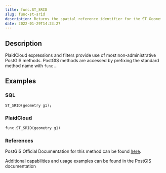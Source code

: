 ```yaml
---
title: func.ST_SRID
slug: func-st-srid
description: Returns the spatial reference identifier for the ST_Geometry as defined in spatial_ref_sys table
date: 2022-01-29T14:23:27
---
```



## Description


PlaidCloud expressions and filters provide use of most non-administrative PostGIS methods. PostGIS methods are accessed by prefixing the standard method name with `func.`.



## Examples


### SQL



```
ST_SRID(geometry g1);
```


### PlaidCloud



```python
func.ST_SRID(geometry g1)
```


### References


PostGIS Official Documentation for this method can be found [here](https://postgis.net/docs/manual-3.1/ST_SRID.html).



Additional capabilities and usage examples can be found in the PostGIS documentation

